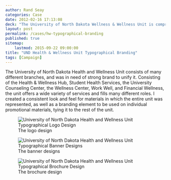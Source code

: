 ```yaml
---
author: Rand Seay
categories: Case
date: 2012-02-16 17:13:08
deck: "The University of North Dakota Wellness & Wellness Unit is comprised of many different branches, which lacked cohesion when described visually together. I implemented a typographical take on its visual identity."
layout: post
permalink: /cases/hw-typographical-branding
published: true
sitemap:
    lastmod: 2015-09-22 09:00:00
title: "UND Health & Wellness Unit Typographical Branding"
tags: [Campaign]
---
```


The University of North Dakota Health and Wellness Unit consists of many different branches, and was in need of strong brand to unify it. Consisting of the Health & Wellness Hub<!--more-->, Student Health Services, the University Counseling Center, the Wellness Center, Work Well, and Financial Wellness, the unit offers a wide variety of services and fills many different roles. I created a consistent look and feel for materials in which the entire unit was represented, as well as a branding element to be used on individual promotional materials, tying it to the rest of the unit.

<figure class="image">
    <img src="{{ '/img/work/hwunit-brand/hwunit-logo.jpg' | prepend: site.baseurl }}" alt="University of North Dakota Health and Wellness Unit Typographical Logo Design">
    <figcaption>The logo design</figcaption>
</figure>

<figure class="image">
    <img class="drop-shadow" src="{{ '/img/work/hwunit-brand/hwunit-banners.jpg' | prepend: site.baseurl }}" alt="University of North Dakota Health and Wellness Unit Typographical Banner Designs">
    <figcaption>The banner designs</figcaption>
</figure>

<figure class="image">
    <img src="{{ '/img/work/hwunit-brand/hwunit-brochure.jpg' | prepend: site.baseurl }}" alt="University of North Dakota Health and Wellness Unit Typographical Brochure Design">
    <figcaption>The brochure design</figcaption>
</figure>
